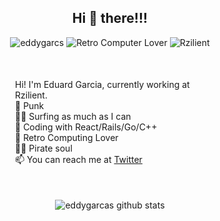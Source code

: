 
<!--
**eddygarcas/eddygarcas** is a ✨ _special_ ✨ repository because its `README.md` (this file) appears on your GitHub profile.

Here are some ideas to get you started:

- 🔭 I’m currently working on ...
- 🌱 I’m currently learning ...
- 👯 I’m looking to collaborate on ...
- 🤔 I’m looking for help with ...
- 💬 Ask me about ...
- 📫 How to reach me: ...
- 😄 Pronouns: ...
- ⚡ Fun fact: ...
-->
<center>
<h2>Hi 👋 there!!! </h2>
<p> 
<img src="https://komarev.com/ghpvc/?username=eddygarcas" alt="eddygarcs" />
<img src='https://img.shields.io/badge/Retro%20Computer-%F0%9F%92%99-brightgreen' alt='Retro Computer Lover'> 
<img src='https://img.shields.io/badge/Works%20at-%20Rzilient-important' alt='Rzilient'/>
</p>

<p align='left' class='intro' style='margin: 50px 100px;'>
 Hi! I'm Eduard Garcia, currently working at Rzilient.<br>
 📢 Punk<br>
 🏄‍♂️ Surfing as much as I can<br>
 💎 Coding with React/Rails/Go/C++<br>
 💾 Retro Computing Lover<br>
 🏴‍☠️ Pirate soul<br>
 📫 You can reach me at <a href="https://twitter.com/egarciacastello">Twitter</a>
 </p>

<p align="center"> 
<img src='https://github-readme-stats.vercel.app/api?username=eddygarcas&count_private=true&show_icons=true&theme=synthwave' alt='eddygarcas github stats' />
</p>
